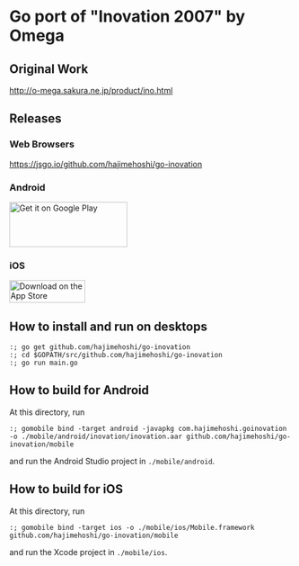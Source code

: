 # Go port of "Inovation 2007" by Omega

## Original Work

http://o-mega.sakura.ne.jp/product/ino.html

## Releases

### Web Browsers

https://jsgo.io/github.com/hajimehoshi/go-inovation

### Android

<a href='https://play.google.com/store/apps/details?id=com.hajimehoshi.goinovation&utm_source=global_co&utm_medium=prtnr&utm_content=Mar2515&utm_campaign=PartBadge&pcampaignid=MKT-Other-global-all-co-prtnr-py-PartBadge-Mar2515-1'><img alt='Get it on Google Play' src='https://play.google.com/intl/en_us/badges/images/generic/en_badge_web_generic.png' width="210px" height="80px"/></a>

### iOS

<a href="https://itunes.apple.com/us/app/%E3%81%84%E3%81%AE-%E3%81%B9%E3%83%BC%E3%81%97%E3%82%87%E3%82%93-2007/id1132624266?mt=8"><img src="https://linkmaker.itunes.apple.com/assets/shared/badges/en-us/appstore-lrg.svg" alt="Download on the App Store" width="135" height="40"></a>

## How to install and run on desktops

```
:; go get github.com/hajimehoshi/go-inovation
:; cd $GOPATH/src/github.com/hajimehoshi/go-inovation
:; go run main.go
```

## How to build for Android

At this directory, run

```
:; gomobile bind -target android -javapkg com.hajimehoshi.goinovation -o ./mobile/android/inovation/inovation.aar github.com/hajimehoshi/go-inovation/mobile
```

and run the Android Studio project in `./mobile/android`.

## How to build for iOS

At this directory, run

```
:; gomobile bind -target ios -o ./mobile/ios/Mobile.framework github.com/hajimehoshi/go-inovation/mobile
```

and run the Xcode project in `./mobile/ios`.

